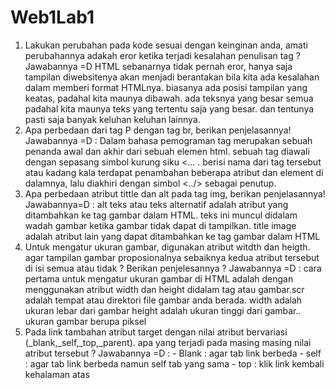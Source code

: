 # Web1Lab1
1. Lakukan perubahan pada kode sesuai dengan keinginan anda, amati perubahannya adakah eror ketika terjadi kesalahan penulisan tag ? Jawabannya =D HTML sebanarnya tidak pernah eror, hanya saja tampilan diwebsitenya akan menjadi berantakan bila kita ada kesalahan dalam memberi format HTMLnya. biasanya ada posisi tampilan yang keatas, padahal kita maunya dibawah. ada teksnya yang besar semua padahal kita maunya teks yang tertentu saja yang besar. dan tentunya pasti saja banyak keluhan keluhan lainnya.
2. Apa perbedaan dari tag P dengan tag br, berikan penjelasannya! Jawabannya =D : Dalam bahasa pemograman tag merupakan sebuah penanda awal dan akhir dari sebuah elemen html. sebuah tag diawali dengan sepasang simbol kurung siku <... . berisi nama dari tag tersebut atau kadang kala terdapat penambahan beberapa atribut dan element di dalamnya, lalu diakhiri dengan simbol <../> sebagai penutup.
3. Apa perbedaan atribut tittle dan alt pada tag img, berikan penjelasannya! Jawabannya=D : alt teks atau teks alternatif adalah atribut yang ditambahkan ke tag gambar dalam HTML. teks ini muncul didalam wadah gambar ketika gambar tidak dapat di tampilkan. title image adalah atribut lain yang dapat ditambahkan ke tag gambar dalam HTML
4. Untuk mengatur ukuran gambar, digunakan atribut witdth dan heigth. agar tampilan gambar proposionalnya sebaiknya kedua atribut tersebut di isi semua atau tidak ? Berikan penjelesannya ? Jawabannya =D : cara pertama untuk mengatur ukuran gambar di HTML adalah dengan menggunakan atribut width dan height didalam tag atau gambar.scr adalah tempat atau direktori file gambar anda berada. width adalah ukuran lebar dari gambar height adalah ukuran tinggi dari gambar.. ukuran gambar berupa piksel
5. Pada link tambahan atribut target dengan nilai atribut bervariasi (_blank,_self,_top,_parent). apa yang terjadi pada masing masing nilai atribut tersebut ? Jawabannya =D : - Blank : agar tab link berbeda - self : agar tab link berbeda namun self tab yang sama - top : klik link kembali kehalaman atas
